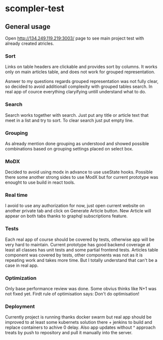 # scompler-test

## General usage
Open http://134.249.119.219:3003/ page to see main project test with already created atricles.

### Sort
Links on table headers are clickable and provides sort by columns. It works only on main articles table, and does not work for grouped representation.

Asnwer to my questions regards grouped representation was not fully clear, so decided to avoid additionall complexity with grouped tables search. 
In real app of cource everything claryifying untill understand what to do.

### Search
Search works together with search. Just put any title or article text that meet in a list and try to sort.
To clear search just put empty line.

### Grouping
As already mention done grouping as understood and showed possible combinations based on grouping settings placed on select box.

### MoDX
Decided to avoid using modx in advance to use useState hooks. Possible there some another strong sides to use ModX but for current prototype 
was enought to use build in react tools.

### Real time
I avoid to use any authorization for now, just open current website on another private tab and click on Generate Article button. 
New Article will appear on both tabs thanks to graphql subscriptions feature. 

### Tests
Each real app of course should be covered by tests, otherwise app will be very hard to maintain. Current prototype has good backend coverage at least 
all classes has unit tests and some partial frontend tests. Articles table component was covered by tests, other components was not as it is repeating 
work and takes more time. But I totally understand that can't be a case in real app.

### Optimization
Only base performance review was done. Some obvius thinks like N+1 was not fixed yet. Firdt rule of optimisation says: Don't do optimisation!

### Deployment
Currently project is running thanks docker swarm but real app should be improved to at least some kubernets solution there + 
jenkins to build and replace containers to achive 0 delay.
Also app updates without ^ approach treats by push to repository and pull it manually into the server.

